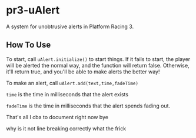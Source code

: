 # pr3-uAlert
A system for unobtrusive alerts in Platform Racing 3.


## How To Use
To start, call `uAlert.initialize()` to start things. 
  If it fails to start, the player will be alerted the normal way, and the function will return false.
  Otherwise, it'll return true, and you'll be able to make alerts the better way!


To make an alert, call `uAlert.add(text,time,fadeTime)`

  `time` is the time in milliseconds that the alert exists
  
  `fadeTime` is the time in milliseconds that the alert spends fading out.


That's all I cba to document right now bye

why is it not line breaking correctly what the frick
